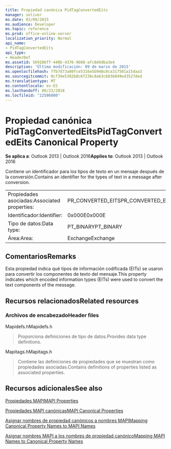 ```yaml
---
title: Propiedad canónica PidTagConvertedEits
manager: soliver
ms.date: 03/09/2015
ms.audience: Developer
ms.topic: reference
ms.prod: office-online-server
localization_priority: Normal
api_name:
- PidTagConvertedEits
api_type:
- HeaderDef
ms.assetid: 569106ff-440b-4376-9608-afc8d4dba3e4
description: 'Última modificación: 09 de marzo de 2015'
ms.openlocfilehash: ffb7d73a80fce5316e5b948c0ca317501a15daa3
ms.sourcegitcommit: 0cf39e5382b8c6f236c8a63c6036849ed3527ded
ms.translationtype: MT
ms.contentlocale: es-ES
ms.lasthandoff: 08/23/2018
ms.locfileid: "22586000"
---
```

# <a name="pidtagconvertedeits-canonical-property"></a><span data-ttu-id="dbc32-103">Propiedad canónica PidTagConvertedEits</span><span class="sxs-lookup"><span data-stu-id="dbc32-103">PidTagConvertedEits Canonical Property</span></span>

  
  
<span data-ttu-id="dbc32-104">**Se aplica a**: Outlook 2013 | Outlook 2016</span><span class="sxs-lookup"><span data-stu-id="dbc32-104">**Applies to**: Outlook 2013 | Outlook 2016</span></span> 
  
<span data-ttu-id="dbc32-105">Contiene un identificador para los tipos de texto en un mensaje después de la conversión.</span><span class="sxs-lookup"><span data-stu-id="dbc32-105">Contains an identifier for the types of text in a message after conversion.</span></span>
  
|||
|:-----|:-----|
|<span data-ttu-id="dbc32-106">Propiedades asociadas:</span><span class="sxs-lookup"><span data-stu-id="dbc32-106">Associated properties:</span></span>  <br/> |<span data-ttu-id="dbc32-107">PR_CONVERTED_EITS</span><span class="sxs-lookup"><span data-stu-id="dbc32-107">PR_CONVERTED_EITS</span></span>  <br/> |
|<span data-ttu-id="dbc32-108">Identificador:</span><span class="sxs-lookup"><span data-stu-id="dbc32-108">Identifier:</span></span>  <br/> |<span data-ttu-id="dbc32-109">0x000E</span><span class="sxs-lookup"><span data-stu-id="dbc32-109">0x000E</span></span>  <br/> |
|<span data-ttu-id="dbc32-110">Tipo de datos:</span><span class="sxs-lookup"><span data-stu-id="dbc32-110">Data type:</span></span>  <br/> |<span data-ttu-id="dbc32-111">PT_BINARY</span><span class="sxs-lookup"><span data-stu-id="dbc32-111">PT_BINARY</span></span>  <br/> |
|<span data-ttu-id="dbc32-112">Área:</span><span class="sxs-lookup"><span data-stu-id="dbc32-112">Area:</span></span>  <br/> |<span data-ttu-id="dbc32-113">Exchange</span><span class="sxs-lookup"><span data-stu-id="dbc32-113">Exchange</span></span>  <br/> |
   
## <a name="remarks"></a><span data-ttu-id="dbc32-114">Comentarios</span><span class="sxs-lookup"><span data-stu-id="dbc32-114">Remarks</span></span>

<span data-ttu-id="dbc32-115">Esta propiedad indica qué tipos de información codificada (EITs) se usaron para convertir los componentes de texto del mensaje.</span><span class="sxs-lookup"><span data-stu-id="dbc32-115">This property indicates which encoded information types (EITs) were used to convert the text components of the message.</span></span>
  
## <a name="related-resources"></a><span data-ttu-id="dbc32-116">Recursos relacionados</span><span class="sxs-lookup"><span data-stu-id="dbc32-116">Related resources</span></span>

### <a name="header-files"></a><span data-ttu-id="dbc32-117">Archivos de encabezado</span><span class="sxs-lookup"><span data-stu-id="dbc32-117">Header files</span></span>

<span data-ttu-id="dbc32-118">Mapidefs.h</span><span class="sxs-lookup"><span data-stu-id="dbc32-118">Mapidefs.h</span></span>
  
> <span data-ttu-id="dbc32-119">Proporciona definiciones de tipo de datos.</span><span class="sxs-lookup"><span data-stu-id="dbc32-119">Provides data type definitions.</span></span>
    
<span data-ttu-id="dbc32-120">Mapitags.h</span><span class="sxs-lookup"><span data-stu-id="dbc32-120">Mapitags.h</span></span>
  
> <span data-ttu-id="dbc32-121">Contiene las definiciones de propiedades que se muestran como propiedades asociadas.</span><span class="sxs-lookup"><span data-stu-id="dbc32-121">Contains definitions of properties listed as associated properties.</span></span>
    
## <a name="see-also"></a><span data-ttu-id="dbc32-122">Recursos adicionales</span><span class="sxs-lookup"><span data-stu-id="dbc32-122">See also</span></span>



[<span data-ttu-id="dbc32-123">Propiedades MAPI</span><span class="sxs-lookup"><span data-stu-id="dbc32-123">MAPI Properties</span></span>](mapi-properties.md)
  
[<span data-ttu-id="dbc32-124">Propiedades MAPI canónicas</span><span class="sxs-lookup"><span data-stu-id="dbc32-124">MAPI Canonical Properties</span></span>](mapi-canonical-properties.md)
  
[<span data-ttu-id="dbc32-125">Asignar nombres de propiedad canónicos a nombres MAPI</span><span class="sxs-lookup"><span data-stu-id="dbc32-125">Mapping Canonical Property Names to MAPI Names</span></span>](mapping-canonical-property-names-to-mapi-names.md)
  
[<span data-ttu-id="dbc32-126">Asignar nombres MAPI a los nombres de propiedad canónico</span><span class="sxs-lookup"><span data-stu-id="dbc32-126">Mapping MAPI Names to Canonical Property Names</span></span>](mapping-mapi-names-to-canonical-property-names.md)

